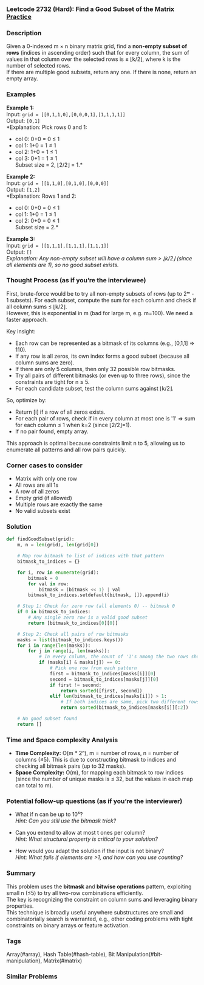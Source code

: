### Leetcode 2732 (Hard): Find a Good Subset of the Matrix [Practice](https://leetcode.com/problems/find-a-good-subset-of-the-matrix)

### Description  
Given a 0-indexed m × n binary matrix grid, find a **non-empty subset of rows** (indices in ascending order) such that for every column, the sum of values in that column over the selected rows is ≤ ⌊k/2⌋, where k is the number of selected rows.  
If there are multiple good subsets, return any one. If there is none, return an empty array.

### Examples  

**Example 1:**  
Input: `grid = [[0,1,1,0],[0,0,0,1],[1,1,1,1]]`  
Output: `[0,1]`  
*Explanation: Pick rows 0 and 1:  
- col 0: 0+0 = 0 ≤ 1  
- col 1: 1+0 = 1 ≤ 1  
- col 2: 1+0 = 1 ≤ 1  
- col 3: 0+1 = 1 ≤ 1  
Subset size = 2, ⌊2/2⌋ = 1.*

**Example 2:**  
Input: `grid = [[1,1,0],[0,1,0],[0,0,0]]`  
Output: `[1,2]`  
*Explanation: Rows 1 and 2:  
- col 0: 0+0 = 0 ≤ 1  
- col 1: 1+0 = 1 ≤ 1  
- col 2: 0+0 = 0 ≤ 1  
Subset size = 2.*

**Example 3:**  
Input: `grid = [[1,1,1],[1,1,1],[1,1,1]]`  
Output: `[]`  
*Explanation: Any non-empty subset will have a column sum > ⌊k/2⌋ (since all elements are 1), so no good subset exists.*

### Thought Process (as if you’re the interviewee)  
First, brute-force would be to try all non-empty subsets of rows (up to 2ᵐ - 1 subsets). For each subset, compute the sum for each column and check if all column sums ≤ ⌊k/2⌋.  
However, this is exponential in m (bad for large m, e.g. m=100). We need a faster approach.

Key insight:  
- Each row can be represented as a bitmask of its columns (e.g., [0,1,1] ⇒ 110).
- If any row is all zeros, its own index forms a good subset (because all column sums are zero).
- If there are only 5 columns, then only 32 possible row bitmasks.  
- Try all pairs of different bitmasks (or even up to three rows), since the constraints are tight for n ≤ 5.
- For each candidate subset, test the column sums against ⌊k/2⌋.

So, optimize by:
- Return [i] if a row of all zeros exists.
- For each pair of rows, check if in every column at most one is '1' ⇒ sum for each column ≤ 1 when k=2 (since ⌊2/2⌋=1).
- If no pair found, empty array.

This approach is optimal because constraints limit n to 5, allowing us to enumerate all patterns and all row pairs quickly.

### Corner cases to consider  
- Matrix with only one row  
- All rows are all 1s  
- A row of all zeros  
- Empty grid (if allowed)  
- Multiple rows are exactly the same  
- No valid subsets exist

### Solution

```python
def findGoodSubset(grid):
    m, n = len(grid), len(grid[0])

    # Map row bitmask to list of indices with that pattern
    bitmask_to_indices = {}

    for i, row in enumerate(grid):
        bitmask = 0
        for val in row:
            bitmask = (bitmask << 1) | val
        bitmask_to_indices.setdefault(bitmask, []).append(i)

    # Step 1: Check for zero row (all elements 0) -- bitmask 0
    if 0 in bitmask_to_indices:
        # Any single zero row is a valid good subset
        return [bitmask_to_indices[0][0]]

    # Step 2: Check all pairs of row bitmasks
    masks = list(bitmask_to_indices.keys())
    for i in range(len(masks)):
        for j in range(i, len(masks)):
            # In every column, the count of '1's among the two rows should be ≤ 1
            if (masks[i] & masks[j]) == 0:
                # Pick one row from each pattern
                first = bitmask_to_indices[masks[i]][0]
                second = bitmask_to_indices[masks[j]][0]
                if first != second:
                    return sorted([first, second])
                elif len(bitmask_to_indices[masks[i]]) > 1:
                    # If both indices are same, pick two different rows with this pattern
                    return sorted(bitmask_to_indices[masks[i]][:2])

    # No good subset found
    return []
```

### Time and Space complexity Analysis  

- **Time Complexity:** O(m \* 2ⁿ), m = number of rows, n = number of columns (≤5). This is due to constructing bitmask to indices and checking all bitmask pairs (up to 32 masks).
- **Space Complexity:** O(m), for mapping each bitmask to row indices (since the number of unique masks is ≤ 32, but the values in each map can total to m).

### Potential follow-up questions (as if you’re the interviewer)  

- What if n can be up to 10⁵?  
  *Hint: Can you still use the bitmask trick?*

- Can you extend to allow at most t ones per column?  
  *Hint: What structural property is critical to your solution?*

- How would you adapt the solution if the input is not binary?  
  *Hint: What fails if elements are >1, and how can you use counting?*

### Summary
This problem uses the **bitmask** and **bitwise operations** pattern, exploiting small n (≤5) to try all two-row combinations efficiently.  
The key is recognizing the constraint on column sums and leveraging binary properties.  
This technique is broadly useful anywhere substructures are small and combinatorially search is warranted, e.g., other coding problems with tight constraints on binary arrays or feature activation.

### Tags
Array(#array), Hash Table(#hash-table), Bit Manipulation(#bit-manipulation), Matrix(#matrix)

### Similar Problems
